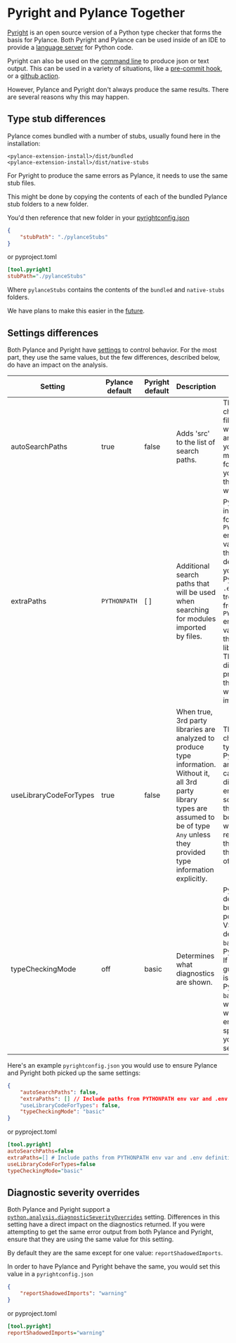 # Pyright and Pylance Together

[Pyright](https://github.com/Microsoft/pyright) is an open source version of a Python type checker that forms the basis for Pylance. Both Pyright and Pylance can be used inside of an IDE to provide a [language server](https://code.visualstudio.com/api/language-extensions/language-server-extension-guide#why-language-server) for Python code.

Pyright can also be used on the [command line](https://github.com/microsoft/pyright/blob/main/docs/command-line.md) to produce json or text output. This can be used in a variety of situations, like a [pre-commit hook](https://github.com/microsoft/pyright/blob/main/docs/ci-integration.md#running-pyright-as-a-pre-commit-hook), or a [github action](https://github.com/jakebailey/pyright-action).


However, Pylance and Pyright don't always produce the same results. There are several reasons why this may happen.

## Type stub differences

Pylance comes bundled with a number of stubs, usually found here in the installation:

```
<pylance-extension-install>/dist/bundled
<pylance-extension-install>/dist/native-stubs
```

For Pyright to produce the same errors as Pylance, it needs to use the same stub files. 

This might be done by copying the contents of each of the bundled Pylance stub folders to a new folder. 

You'd then reference that new folder in your [pyrightconfig.json](https://microsoft.github.io/pyright/#/configuration)

```json
{
    "stubPath": "./pylanceStubs"
}
```

or pyproject.toml

```ini
[tool.pyright]
stubPath="./pylanceStubs"
```

Where `pylanceStubs` contains the contents of the `bundled` and `native-stubs` folders.

We have plans to make this easier in the [future](https://github.com/microsoft/pylance-release/discussions/3638).

## Settings differences

Both Pylance and Pyright have [settings](https://github.com/microsoft/pylance-release#settings-and-customization) to control behavior. For the most part, they use the same values, but the few differences, described below, do have an impact on the analysis.


| Setting | Pylance default | Pyright default | Description | Potential Impact |
|----|----|----|----|----|
| autoSearchPaths | true | false|  Adds 'src' to the list of search paths. | This may change what files are found when analyzing. So if you're getting missing imports for modules in your 'src' tree, this might be why. |
| extraPaths | `PYTHONPATH` | [ ] | Additional search paths that will be used when searching for modules imported by files. | Pylance includes paths found in the `PYTHONPATH` environment variable and the `PYTHONPATH` definition from your [`.env` file](https://code.visualstudio.com/docs/python/environments#_environment-variable-definitions-file). Pyright ignores `.env` files and treats paths from the `PYTHONPATH` environment variable as third party library paths. This results in a difference in prioritization of these paths when resolving imports. |
| useLibraryCodeForTypes | true | false | When true, 3rd party libraries are analyzed to produce type information. Without it, all 3rd party library types are assumed to be of type `Any` unless they provided type information explicitly. | This setting changes the types found by Pylance/Pyright and therefore can cause differences in errors reported, so make this the same for both if you want consistent results. A lot of the time this is the sole cause of differences. |
| typeCheckingMode | off | basic | Determines what diagnostics are shown. | Pylance defaults to `off`, but there is a possibility that VS code will default this to `basic` for Pylance users. If you want to guarantee this is the same as Pyright, set it to `basic` (or whatever you want to enforce) by specifying it in your settings.json. |

Here's an example `pyrightconfig.json` you would use to ensure Pylance and Pyright both picked up the same settings:

```json
{
    "autoSearchPaths": false,
    "extraPaths": [] // Include paths from PYTHONPATH env var and .env definition
    "useLibraryCodeForTypes": false,
    "typeCheckingMode": "basic"
}
```

or pyproject.toml

```ini
[tool.pyright]
autoSearchPaths=false
extraPaths=[] # Include paths from PYTHONPATH env var and .env definition
useLibraryCodeForTypes=false
typeCheckingMode="basic"
```


## Diagnostic severity overrides

Both Pylance and Pyright support a [`python.analysis.diagnosticSeverityOverrides`](https://microsoft.github.io/pyright/#/configuration?id=diagnostic-rule-defaults) setting. Differences in this setting have a direct impact on the diagnostics returned. If you were attempting to get the same error output from both Pylance and Pyright, ensure that they are using the same value for this setting.

By default they are the same except for one value:  `reportShadowedImports`.

In order to have Pylance and Pyright behave the same, you would set this value in a `pyrightconfig.json`

```json
{
    "reportShadowedImports": "warning"
}
```

or pyproject.toml

```ini
[tool.pyright]
reportShadowedImports="warning"
```
